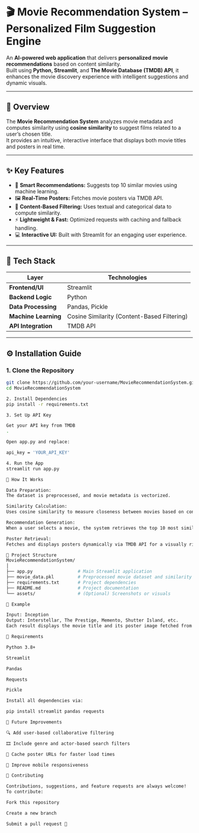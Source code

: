 # 🎬 Movie Recommendation System – Personalized Film Suggestion Engine

An **AI-powered web application** that delivers **personalized movie recommendations** based on content similarity.  
Built using **Python, Streamlit**, and **The Movie Database (TMDB) API**, it enhances the movie discovery experience with intelligent suggestions and dynamic visuals.

---

## 🚀 Overview

The **Movie Recommendation System** analyzes movie metadata and computes similarity using **cosine similarity** to suggest films related to a user’s chosen title.  
It provides an intuitive, interactive interface that displays both movie titles and posters in real time.

---

## ✨ Key Features

- 🎯 **Smart Recommendations:** Suggests top 10 similar movies using machine learning.  
- 🖼️ **Real-Time Posters:** Fetches movie posters via TMDB API.  
- 🧠 **Content-Based Filtering:** Uses textual and categorical data to compute similarity.  
- ⚡ **Lightweight & Fast:** Optimized requests with caching and fallback handling.  
- 💻 **Interactive UI:** Built with Streamlit for an engaging user experience.

---

## 🧩 Tech Stack

| Layer | Technologies |
|-------|---------------|
| **Frontend/UI** | Streamlit |
| **Backend Logic** | Python |
| **Data Processing** | Pandas, Pickle |
| **Machine Learning** | Cosine Similarity (Content-Based Filtering) |
| **API Integration** | TMDB API |

---

## ⚙️ Installation Guide

### 1. Clone the Repository
```bash
git clone https://github.com/your-username/MovieRecommendationSystem.git
cd MovieRecommendationSystem

2. Install Dependencies
pip install -r requirements.txt

3. Set Up API Key

Get your API key from TMDB
.

Open app.py and replace:

api_key = 'YOUR_API_KEY'

4. Run the App
streamlit run app.py

🧠 How It Works

Data Preparation:
The dataset is preprocessed, and movie metadata is vectorized.

Similarity Calculation:
Uses cosine similarity to measure closeness between movies based on content attributes.

Recommendation Generation:
When a user selects a movie, the system retrieves the top 10 most similar titles.

Poster Retrieval:
Fetches and displays posters dynamically via TMDB API for a visually rich interface.

📁 Project Structure
MovieRecommendationSystem/
│
├── app.py                 # Main Streamlit application
├── movie_data.pkl         # Preprocessed movie dataset and similarity matrix
├── requirements.txt       # Project dependencies
├── README.md              # Project documentation
└── assets/                # (Optional) Screenshots or visuals

📸 Example

Input: Inception
Output: Interstellar, The Prestige, Memento, Shutter Island, etc.
Each result displays the movie title and its poster image fetched from TMDB.

🔧 Requirements

Python 3.8+

Streamlit

Pandas

Requests

Pickle

Install all dependencies via:

pip install streamlit pandas requests

🌟 Future Improvements

🔍 Add user-based collaborative filtering

🎞️ Include genre and actor-based search filters

💾 Cache poster URLs for faster load times

📱 Improve mobile responsiveness

🤝 Contributing

Contributions, suggestions, and feature requests are always welcome!
To contribute:

Fork this repository

Create a new branch

Submit a pull request 🚀
